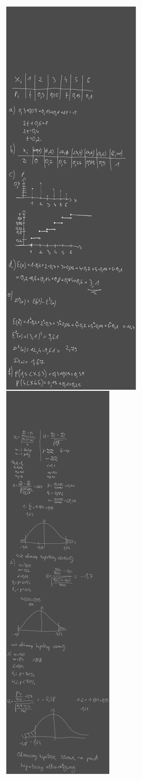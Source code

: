 ![](/Notatki/Semestr%203/Inżynierskie%20zastosowania%20statystyki/Ćwiczenia/Kolokwium%201/Drawing%202023-11-08%2009.36.04.excalidraw.svg)
![](Notatki/Semestr%203/Inżynierskie%20zastosowania%20statystyki/Ćwiczenia/Kolokwium%201/Drawing%202023-11-08%2010.15.59.excalidraw.svg)